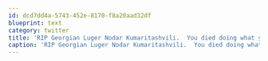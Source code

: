 ```yaml
---
id: dcd7dd4a-5743-452e-8170-f8a20aad32df
blueprint: text
category: twitter
title: 'RIP Georgian Luger Nodar Kumaritashvili.  You died doing what you loved.#2010'
caption: 'RIP Georgian Luger Nodar Kumaritashvili.  You died doing what you loved.#2010'
---
```

